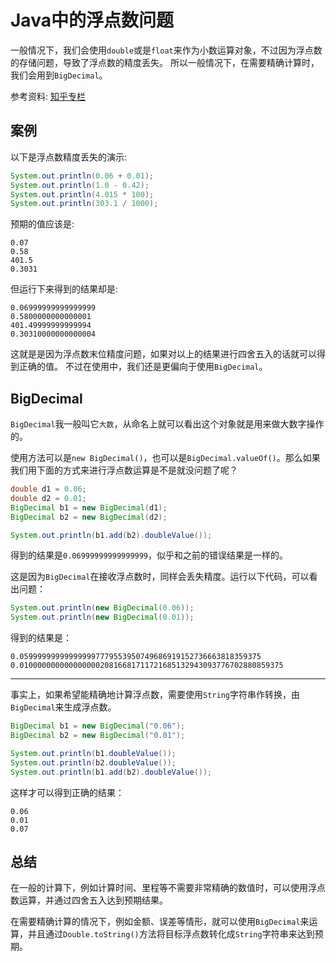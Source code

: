 # Java中的浮点数问题

一般情况下，我们会使用`double`或是`float`来作为小数运算对象，不过因为浮点数的存储问题，导致了浮点数的精度丢失。
所以一般情况下，在需要精确计算时，我们会用到`BigDecimal`。

参考资料: [知乎专栏](https://zhuanlan.zhihu.com/p/164568001)

## 案例

以下是浮点数精度丢失的演示:

```java
System.out.println(0.06 + 0.01);
System.out.println(1.0 - 0.42);
System.out.println(4.015 * 100);
System.out.println(303.1 / 1000); 
```

预期的值应该是:

```text
0.07
0.58
401.5
0.3031
```

但运行下来得到的结果却是:

```text
0.06999999999999999
0.5800000000000001
401.49999999999994
0.30310000000000004
```

这就是是因为浮点数末位精度问题，如果对以上的结果进行四舍五入的话就可以得到正确的值。
不过在使用中，我们还是更偏向于使用`BigDecimal`。

## BigDecimal

`BigDecimal`我一般叫它`大数`，从命名上就可以看出这个对象就是用来做大数字操作的。

使用方法可以是`new BigDecimal()`，也可以是`BigDecimal.valueOf()`。那么如果我们用下面的方式来进行浮点数运算是不是就没问题了呢？

```java
double d1 = 0.06;
double d2 = 0.01;
BigDecimal b1 = new BigDecimal(d1);
BigDecimal b2 = new BigDecimal(d2);

System.out.println(b1.add(b2).doubleValue());
```

得到的结果是`0.06999999999999999`，似乎和之前的错误结果是一样的。

这是因为`BigDecimal`在接收浮点数时，同样会丢失精度。运行以下代码，可以看出问题：

```java
System.out.println(new BigDecimal(0.06));
System.out.println(new BigDecimal(0.01));
```

得到的结果是：

```text
0.059999999999999997779553950749686919152736663818359375
0.01000000000000000020816681711721685132943093776702880859375
```

---

事实上，如果希望能精确地计算浮点数，需要使用`String`字符串作转换，由`BigDecimal`来生成浮点数。

```java
BigDecimal b1 = new BigDecimal("0.06");
BigDecimal b2 = new BigDecimal("0.01");

System.out.println(b1.doubleValue());
System.out.println(b2.doubleValue());
System.out.println(b1.add(b2).doubleValue());
```

这样才可以得到正确的结果：

```text
0.06
0.01
0.07
```

## 总结

在一般的计算下，例如计算时间、里程等不需要非常精确的数值时，可以使用浮点数运算，并通过四舍五入达到预期结果。

在需要精确计算的情况下，例如金额、误差等情形，就可以使用`BigDecimal`来运算，并且通过`Double.toString()`方法将目标浮点数转化成`String`字符串来达到预期。
